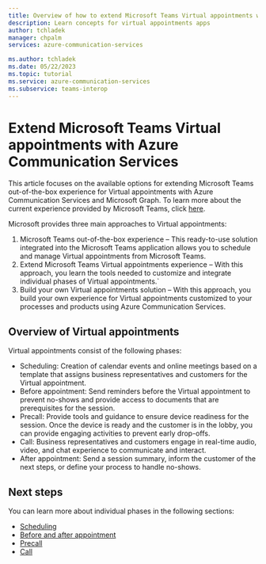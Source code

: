 ```yaml
---
title: Overview of how to extend Microsoft Teams Virtual appointments with Azure Communication Services
description: Learn concepts for virtual appointments apps
author: tchladek
manager: chpalm
services: azure-communication-services

ms.author: tchladek
ms.date: 05/22/2023
ms.topic: tutorial
ms.service: azure-communication-services
ms.subservice: teams-interop
---
```


# Extend Microsoft Teams Virtual appointments with Azure Communication Services

This article focuses on the available options for extending Microsoft Teams out-of-the-box experience for Virtual appointments with Azure Communication Services and Microsoft Graph. To learn more about the current experience provided by Microsoft Teams, click [here](https://guidedtour.microsoft.com/guidedtour/industry-longform/virtual-appointments/1/1). 

Microsoft provides three main approaches to Virtual appointments:
1.	Microsoft Teams out-of-the-box experience – This ready-to-use solution integrated into the Microsoft Teams application allows you to schedule and manage Virtual appointments from Microsoft Teams.
2.	Extend Microsoft Teams Virtual appointments experience – With this approach, you learn the tools needed to customize and integrate individual phases of Virtual appointments.`
3.	Build your own Virtual appointments solution – With this approach, you build your own experience for Virtual appointments customized to your processes and products using Azure Communication Services.


## Overview of Virtual appointments
 
Virtual appointments consist of the following phases:
-	Scheduling: Creation of calendar events and online meetings based on a template that assigns business representatives and customers for the Virtual appointment. 
-	Before appointment: Send reminders before the Virtual appointment to prevent no-shows and provide access to documents that are prerequisites for the session.
-	Precall: Provide tools and guidance to ensure device readiness for the session. Once the device is ready and the customer is in the lobby, you can provide engaging activities to prevent early drop-offs.
-	Call: Business representatives and customers engage in real-time audio, video, and chat experience to communicate and interact.
-	After appointment: Send a session summary, inform the customer of the next steps, or define your process to handle no-shows.

## Next steps
You can learn more about individual phases in the following sections:
-	[Scheduling](./overview.md)
-	[Before and after appointment](./overview.md)
-	[Precall](./overview.md)
-	[Call](./overview.md)
